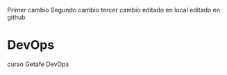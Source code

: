 Primer cambio
Segundo cambio
tercer cambio
editado en local
editado en github
# DevOps
curso Getafe DevOps
